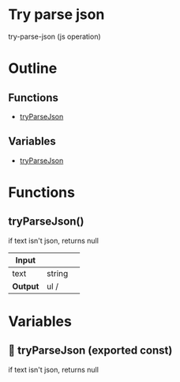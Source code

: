 # Try parse json

try-parse-json (js operation)



# Outline

## Functions

- [tryParseJson](#tryParseJson)

## Variables

- [tryParseJson](#tryparsejson)



# Functions

## tryParseJson()

if text isn't json, returns null


| Input      |    |    |
| ---------- | -- | -- |
| text | string |  |,| logParseError (optional) | boolean |  |
| **Output** | ul /    |    |


# Variables

## 📄 tryParseJson (exported const)

if text isn't json, returns null

